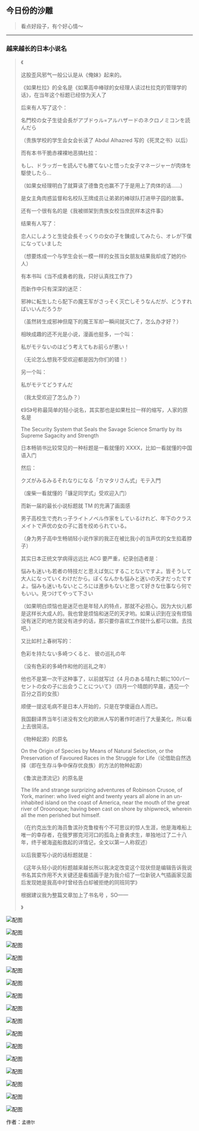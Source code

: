 ## 今日份的沙雕

> 看点好段子，有个好心情～


 
---

### 越来越长的日本小说名

> 《
> 
> 这股歪风邪气一般公认是从《俺妹》起来的。
> 
> 《如果杜拉》的全名是《如果高中棒球的女经理人读过杜拉克的管理学的话》，在当年这个标题已经惊为天人了
> 
> 后来有人写了这个：
> 
> 名門校の女子生徒会長がアブドゥル=アルハザードのネクロノミコンを読んだら
> 
> （贵族学校的学生会女会长读了 Abdul Alhazred 写的《死灵之书》以后）
> 
> 而有本书干脆赤裸裸地恶搞杜拉：
> 
> もし、ドラッガーを読んでも勝てないと悟った女子マネージャーが肉体を駆使したら…
> 
> （如果女经理明白了就算读了德鲁克也赢不了于是用上了肉体的话……）
> 
> 是女主角肉惑监督和名校队王牌成员让弟弟的棒球队打进甲子园的故事。
> 
> 还有一个很有名的是《我被绑架到贵族女校当庶民样本这件事》
> 
> 结果有人写了：
> 
> 恋人にしようと生徒会長そっくりの女の子を錬成してみたら、オレが下僕になっていました
> 
> （想要炼成一个与学生会长一模一样的女孩当女朋友结果我却成了她的仆人）
> 
> 有本书叫《当不成勇者的我，只好认真找工作了》
> 
> 而新作中只有深深的迷茫：
> 
> 邪神に転生したら配下の魔王军がさっそく灭亡しそうなんだが、どうすればいいんだろうか
> 
> （虽然转生成邪神但麾下的魔王军却一瞬间就灭亡了，怎么办才好？）
> 
> 相映成趣的还不光是小说，漫画也挺多，一个叫：
> 
> 私がモテないのはどう考えてもお前らが悪い！
> 
> （无论怎么想我不受欢迎都是因为你们的错！）
> 
> 另一个叫：
> 
> 私がモテてどうすんだ
> 
> （我太受欢迎了怎么办？）
> 
> 《9S》号称最简单的轻小说名，其实那也是如果杜拉一样的缩写，人家的原名是
> 
> The Security System that Seals the Savage Science Smartly by its Supreme Sagacity and Strength
> 
> 日本畅销书比较常见的一种标题是一看就懂的 XXXX，比如一看就懂的中国语入门
> 
> 然后：
> 
> クズがみるみるそれなりになる「カマタリさん式」モテ入門
> 
> （废柴一看就懂的「镰足同学式」受欢迎入门）
> 
> 而新一届的最长小说标题就 TM 的充满了画面感
> 
> 男子高校生で売れっ子ライトノベル作家をしているけれど、年下のクラスメイトで声优の女の子に首を绞められている。
> 
> （身为男子高中生畅销轻小说作家的我正在被比我小的当声优的女生掐着脖子）
> 
> 其实日本正统文学病得远远比 ACG 要严重，纪录创造者是：
> 
> 悩みも迷いも若者の特技だと思えば気にすることないですよ。皆そうして大人になっていくわけだから。ぼくなんかも悩みと迷いの天才だったですよ。悩みも迷いもないところには進歩もないと思って好きな仕事なら何でもいい。見つけてやって下さい
> 
> （如果明白烦恼也是迷茫也是年轻人的特点，那就不必担心。因为大伙儿都是这样长大成人的。我也曾是烦恼和迷茫的天才哟。如果认识到在没有烦恼没有迷茫的地方就没有进步的话，那只要你喜欢工作就什么都可以做。去找吧。）
> 
> 又比如村上春树写的：
> 
> 色彩を持たない多崎つくると、 彼の巡礼の年
> 
> （没有色彩的多崎作和他的巡礼之年）
> 
> 他也不是第一次干这种事了，以前就写过《4 月のある晴れた朝に100パーセントの女の子に出会うことについて》（四月一个晴朗的早晨，遇见一个百分之百的女孩）
> 
> 顺便一提这毛病不是日本人开始的，只是在学傻逼白人而已。
> 
> 我国翻译界当年引进没有文化的欧洲人写的著作时进行了大量美化，所以看上去很简洁。
> 
> 《物种起源》的原名
> 
> On the Origin of Species by Means of Natural Selection, or the Preservation of Favoured Races in the Struggle for Life（论借助自然选择（即在生存斗争中保存优良族）的方法的物种起源）
> 
> 《鲁滨逊漂流记》的原名是
> 
> The life and strange surprizing adventures of Robinson Crusoe, of York, mariner: who lived eight and twenty years all alone in an un-inhabited island on the coast of America, near the mouth of the great river of Oroonoque; having been cast on shore by shipwreck, wherein all the men perished but himself.
> 
> （在约克出生的海员鲁滨孙克鲁梭有个不可思议的惊人生涯，他是海难船上唯一的幸存者，在俄罗挪克河河口的孤岛上奋勇求生，单独地过了二十八年，终于被海盗船救起的详情记，全文以第一人称叙述）
> 
> 以后我要写小说的话标题就是：
> 
> 《这年头轻小说的标题越来越长所以我决定改变这个现状但是编辑告诉我说书名其实作用不大关键还是看插画于是为我介绍了一位新锐人气插画家见面后发现她是我高中时曾经告白却被拒绝的同班同学》
> 
> 根据建议我为整篇文章加上了书名号 ，SO——
> 
> 》



![配图](http://pic2.zhimg.com/1813b42a060129f0e5baf21ec3652264_b.jpg)



![配图](http://pic1.zhimg.com/82c013641032451029f0e5da001cf3cd_b.jpg)



![配图](http://pic1.zhimg.com/dcc11d9d18e8b77abf67751441c66145_b.jpg)



![配图](http://pic4.zhimg.com/7e7a97d0f6e84623de541bed3a0df58f_b.jpg)



![配图](http://pic3.zhimg.com/259678b6642de0da3eb2ca5e77c74b76_b.jpg)



![配图](http://pic1.zhimg.com/0c477be53767733c7a456488d49668a6_b.jpg)



![配图](http://pic2.zhimg.com/a5cd449026ffaacdd9bda3896c7dd88c_b.jpg)



![配图](http://pic1.zhimg.com/4cb725f7e23f04e9e84921dfe725a6f4_b.jpg)



![配图](http://pic1.zhimg.com/859b1fe45db0a897f9ca6bac4377e80e_b.jpg)



![配图](http://pic4.zhimg.com/7a6937a91db829a6b474c450971a6e69_b.jpg)



![配图](http://pic2.zhimg.com/acb8b1721cc7d7ed13a001c1e5efea86_b.jpg)



![配图](http://pic2.zhimg.com/e6ee338fe5014c13ce32ef068535475b_b.jpg)



![配图](http://pic4.zhimg.com/769b5d8787b34a0fc27b2ccc4af92d92_b.jpg)



![配图](http://pic2.zhimg.com/e9472f83dcdc913429ae91facfa0ba32_b.jpg)



![配图](http://pic3.zhimg.com/6e8349876a15488ee78c4be12a10a8fb_b.jpg)



![配图](http://pic2.zhimg.com/5216c95957d80da2073e6ba34b46f98b_b.jpg)


作者：`孟德尔`